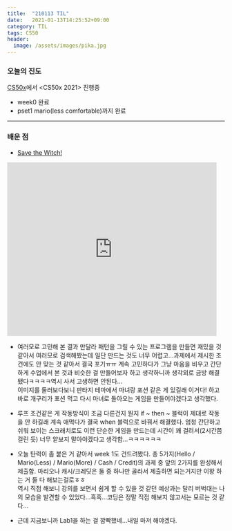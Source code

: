 ```yaml
---
title:  "210113 TIL"
date:   2021-01-13T14:25:52+09:00
category: TIL
tags: CS50
header:
  image: /assets/images/pika.jpg
---
```


<h3>오늘의 진도</h3>

[CS50x](https://cs50.harvard.edu/x/2021/)에서 <CS50x 2021> 진행중

 - week0 완료
 - pset1 mario(less comfortable)까지 완료

<hr>

<h3>배운 점</h3>

 - [Save the Witch!](https://scratch.mit.edu/projects/473273857)

<iframe src="https://scratch.mit.edu/projects/473273857/embed" allowtransparency="true" width="485" height="402" frameborder="0" scrolling="no" allowfullscreen></iframe>

 - 여러모로 고민해 본 결과 만달라 패턴을 그릴 수 있는 프로그램을 만들면 재밌을 것 같아서 여러모로 검색해봤는데 일단 만드는 것도 너무 어렵고...과제에서 제시한 조건에도 안 맞는 것 같아서 결국 포기ㅠㅠ 
계속 고민하다가 그냥 마음을 비우고 간단하게 수업에서 본 것과 비슷한 걸 만들어보자 하고 생각하니까 생각외로 금방 해결됐다ㅋㅋㅋㅋ역시 사서 고생하면 안된다...
<br>이미지를 둘러보다보니 판타지 테마에서 마녀랑 포션 같은 게 있길래 이거다! 하고 바로 개구리가 포션 먹고 다시 마녀로 돌아오는 게임을 만들어야겠다고 생각했다.

 - 루프 조건같은 게 작동방식이 조금 다른건지 뭔지 if ~ then ~ 블럭이 제대로 작동을 안 하길래 계속 애먹다가 결국 when 블럭으로 바꿔서 해결했다. 엄청 간단하고 쉬워 보이는 스크래치로도 
이런 단순한 게임을 만드는데 시간이 꽤 걸려서(2시간쯤 걸린 듯) 너무 얕보지 말아야겠다고 생각함...ㅋㅋㅋㅋㅋㅋ

 - 오늘 탄력이 좀 붙은 거 같아서 week 1도 건드려봤다. 총 5가지(Hello / Mario(Less) / Mario(More) / Cash / Credit)의 과제 중 앞의 2가지를 완성해서 제출함. 마리오나 캐시/크레딧은 
둘 중 하나만 골라서 제출하면 되는거지만 이왕 하는 거 둘 다 해보는걸로ㅎㅎ
<br>역시 직접 해보니 강의를 보면서 쉽게 할 수 있을 것 같던 예상과는 달리 버벅대는 나의 모습을 발견할 수 있었다...흑흑...코딩은 정말 직접 해보지 않고서는 모르는 것 같다...

 - 근데 지금보니까 Lab1을 하는 걸 깜빡했네...내일 마저 해야겠다.